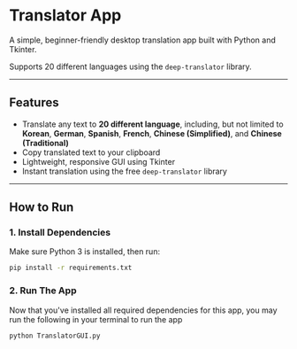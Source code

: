 # Translator App

A simple, beginner-friendly desktop translation app built with Python and Tkinter.

Supports 20 different languages using the `deep-translator` library.

---

## Features

- Translate any text to **20 different language**, including, but not limited to **Korean**, **German**, **Spanish**, **French**, **Chinese (Simplified)**, and **Chinese (Traditional)**
- Copy translated text to your clipboard
- Lightweight, responsive GUI using Tkinter
- Instant translation using the free `deep-translator` library

---

## How to Run

### 1. Install Dependencies

Make sure Python 3 is installed, then run:

```bash
pip install -r requirements.txt
```

### 2. Run The App

Now that you've installed all required dependencies for this app, you may run the following in your terminal to run the app
```bash
python TranslatorGUI.py
```
